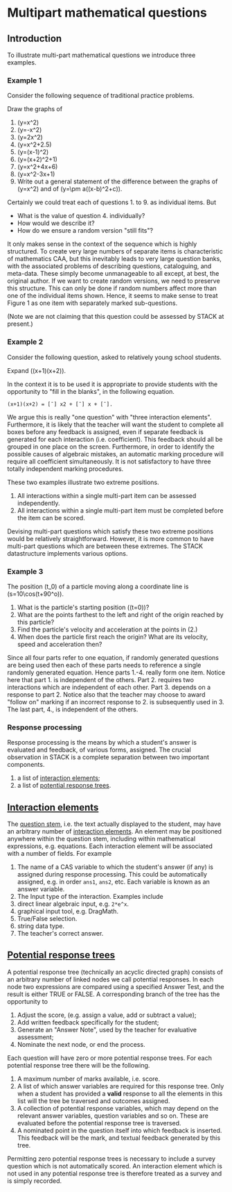 # Multipart mathematical questions

## Introduction ##

To illustrate multi-part mathematical questions we introduce three examples.

### Example 1 ###

Consider the following sequence of traditional practice problems.

Draw the graphs of

1. \(y=x^2\)
2. \(y=-x^2\)
3. \(y=2x^2\)
4. \(y=x^2+2.5\)
5. \(y=(x-1)^2\)
6. \(y=(x+2)^2+1\)
7. \(y=x^2+4x+6\)
8. \(y=x^2-3x+1\)
9. Write out a general statement of the difference between the graphs of \(y=x^2\) and of \(y=\pm a((x-b)^2+c)\).

Certainly we could treat each of questions 1. to 9. as individual items. But

* What is the value of question 4. individually?
* How would we describe it?
* How do we ensure a random version "still fits"?

It only makes sense in the context of the sequence which is highly structured.
To create very large numbers of separate items is characteristic of mathematics CAA,
but this inevitably leads to very large question banks, with the associated problems
of describing questions, cataloguing, and meta-data. These simply become unmanageable
to all except, at best, the original author. If we want to create random versions, we
need to preserve this structure. This can only be done if random numbers affect more
than one of the individual items shown. Hence, it seems to make sense to treat Figure 1
as one item with separately marked sub-questions.

(Note we are not claiming that this question could be assessed by STACK at present.)

### Example 2 ###

Consider the following question, asked to relatively young school students.

Expand \((x+1)(x+2)\).

In the context it is to be used it is appropriate to provide students with the
opportunity to "fill in the blanks", in the following equation.

	(x+1)(x+2) = [¯] x2 + [¯] x + [¯].
	
We argue this is really "one question" with "three interaction elements".
Furthermore, it is likely that the teacher will want the student to complete all boxes
before any feedback is assigned, even if separate feedback is generated for each interaction
(i.e. coefficient). This feedback should all be grouped in one place on the screen. Furthermore,
in order to identify the possible causes of algebraic mistakes, an automatic marking procedure
will require all coefficient simultaneously. It is not satisfactory to have three totally
independent marking procedures.

These two examples illustrate two extreme positions.

1. All interactions within a single multi-part item can be assessed independently.
2. All interactions within a single multi-part item must be completed before the item can be scored.

Devising multi-part questions which satisfy these two extreme positions would be relatively straightforward.
However, it is more common to have multi-part questions which are between these extremes.
The STACK datastructure implements various options.

### Example 3 ###

The position \(t_0\) of a particle moving along a coordinate line is \(s=10\cos(t+90^o)\).

1. What is the particle's starting position \((t=0)\)?
2. What are the points farthest to the left and right of the origin reached by this particle?
3. Find the particle's velocity and acceleration at the points in (2.)
4. When does the particle first reach the origin? What are its velocity, speed and acceleration then?

Since all four parts refer to one equation, if randomly generated questions are being used then each
of these parts needs to reference a single randomly generated equation. Hence parts 1.-4. really form
one item. Notice here that part 1. is independent of the others. Part 2. requires two interactions which
are independent of each other. Part 3. depends on a response to part 2. Notice also that the teacher may
choose to award "follow on" marking if an incorrect response to 2. is subsequently used in 3. The last
part, 4., is independent of the others.

### Response processing ###

Response processing is the means by which a student's answer is evaluated and feedback, of various forms,
assigned. The crucial observation in STACK is a complete separation between two important components.

1. a list of [interaction elements](interaction_elements);
2. a list of [potential response trees](potential_response_trees).

## [Interaction elements](Interaction_elements) ##

The [question stem](CASText#Question_stem), i.e. the text actually displayed to the student,
may have an arbitrary number of [interaction elements](interaction_elements). An element may be positioned
anywhere within the question stem, including within mathematical expressions, e.g. equations. Each
interaction element will be associated with a number of fields. For example

1. The name of a CAS variable to which the student's answer (if any) is assigned during response processing.
   This could be automatically assigned, e.g. in order `ans1`, `ans2`, etc. Each variable is known as an answer variable.
2. The Input type of the interaction. Examples include
  1. direct linear algebraic input, e.g. `2*e^x`.
  2. graphical input tool, e.g. DragMath.
  3. True/False selection.
  4. string data type.
3. The teacher's correct answer.

## [Potential response trees](Potential_response_trees) ##

A potential response tree (technically an acyclic directed graph) consists of an arbitrary number of linked nodes
we call potential responses. In each node two expressions are compared using a specified Answer Test,
and the result is either TRUE or FALSE. A corresponding branch of the tree has the opportunity to

1. Adjust the score, (e.g. assign a value, add or subtract a value);
2. Add written feedback specifically for the student;
3. Generate an "Answer Note", used by the teacher for evaluative assessment;
4. Nominate the next node, or end the process.

Each question will have zero or more potential response trees. For each potential response tree there will be the following.

1. A maximum number of marks available, i.e. score.
2. A list of which answer variables are required for this response tree. Only when a student has
   provided a **valid** response to all the elements in this list will the tree be traversed and outcomes assigned.
3. A collection of potential response variables, which may depend on the relevant answer variables, question
   variables and so on. These are evaluated before the potential response tree is traversed.
4. A nominated point in the question itself into which feedback is inserted.
   This feedback will be the mark, and textual feedback generated by this tree.

Permitting zero potential response trees is necessary to include a survey question which is not
automatically scored. An interaction element which is not used in any potential response tree is
therefore treated as a survey and is simply recorded.
